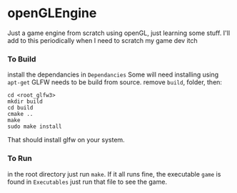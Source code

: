 # openGLEngine
Just a game engine from scratch using openGL, just learning some stuff.
I'll add to this periodically when I need to scratch my game dev itch

### To Build
install the dependancies in `Dependancies` Some will need installing using `apt-get`
GLFW needs to be build from source. remove `build`, folder, then:
```
cd <root_glfw3>
mkdir build
cd build
cmake ..
make
sudo make install
```
That should install glfw on your system.

### To Run
in the root directory just run `make`. If it all runs fine, the executable `game` is found in `Executables` 
just run that file to see the game.
